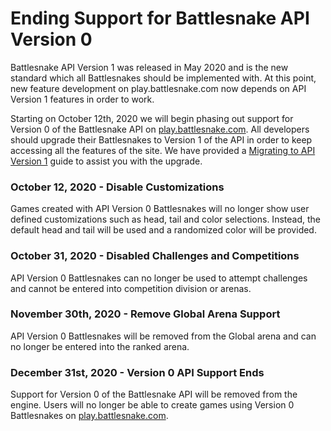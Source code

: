 # Ending Support for Battlesnake API Version 0

Battlesnake API Version 1 was released in May 2020 and is the new standard which all Battlesnakes should be implemented with. At this point, new feature development on play.battlesnake.com now depends on API Version 1 features in order to work. 

Starting on October 12th, 2020 we will begin phasing out support for Version 0 of the Battlesnake API on [play.battlesnake.com](https://play.battlesnake.com/). All developers should upgrade their Battlesnakes to Version 1 of the API in order to keep accessing all the features of the site. We have provided a [Migrating to API Version 1](../guides/migrating-to-api-version-1.md) guide to assist you with the upgrade.

### **October 12, 2020** - Disable Customizations 

Games created with API Version 0 Battlesnakes will no longer show user defined customizations such as head, tail and color selections.  Instead, the default head and tail will be used and a randomized color will be provided.

### **October 31, 2020** - Disabled Challenges and Competitions

API Version 0 Battlesnakes can no longer be used to attempt challenges and cannot be entered into competition division or arenas.

### **November 30th, 2020** - Remove Global Arena Support

API Version 0 Battlesnakes will be removed from the Global arena and can no longer be entered into the ranked arena.

### **December 31st, 2020** - Version 0 API Support Ends

Support for Version 0 of the Battlesnake API will be removed from the engine. Users will no longer be able to create games using Version 0 Battlesnakes on [play.battlesnake.com](https://play.battlesnake.com/).

